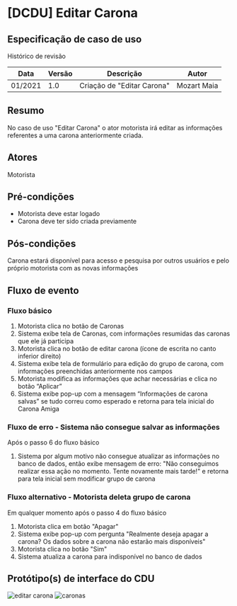 # [DCDU] Editar Carona
## Especificação de caso de uso

Histórico de revisão

| Data | Versão | Descrição | Autor |
|--|--|--|--|
| 01/2021 | 1.0 | Criação de "Editar Carona" | Mozart Maia |


## Resumo
No caso de uso "Editar Carona" o ator motorista irá editar as informações referentes a uma carona anteriormente criada.

## Atores
Motorista

## Pré-condições

 - Motorista deve estar logado
 - Carona deve ter sido criada previamente

## Pós-condições
Carona estará disponível para acesso e pesquisa por outros usuários e pelo próprio motorista com as novas informações

## Fluxo de evento
### Fluxo básico

 1. Motorista clica no botão de Caronas
 2. Sistema exibe tela de Caronas, com informações resumidas das caronas que ele já participa
 3. Motorista clica no botão de editar carona (ícone de escrita no canto inferior direito)
 4. Sistema exibe tela de formulário para edição do grupo de carona, com informações preenchidas anteriormente nos campos
 5. Motorista modifica as informações que achar necessárias e clica no botão “Aplicar”
 6. Sistema exibe pop-up com a mensagem “Informações de carona salvas” se tudo correu como esperado e retorna para tela inicial do Carona Amiga

### Fluxo de erro - Sistema não consegue salvar as informações 
Após o passo 6 do fluxo básico

 1. Sistema por algum motivo não consegue atualizar as informações no banco de dados, então exibe mensagem de erro: "Não conseguimos realizar essa ação no momento. Tente novamente mais tarde!" e retorna para tela inicial sem modificar grupo de carona

### Fluxo alternativo - Motorista deleta grupo de carona

Em qualquer momento após o passo 4 do fluxo básico

 1. Motorista clica em botão "Apagar"
 2. Sistema exibe pop-up com pergunta "Realmente deseja apagar a carona? Os dados sobre a carona não estarão mais disponíveis"
 3. Motorista clica no botão "Sim"
 4. Sistema atualiza a carona para indisponível no banco de dados

## Protótipo(s) de interface do CDU

![editar carona](https://user-images.githubusercontent.com/37476677/148703627-0fb213c6-06d0-4847-be9e-e6c832423875.png)
![caronas](https://user-images.githubusercontent.com/37476677/148703642-6e941b1c-ab0c-48e3-b894-d342868b193c.png)


